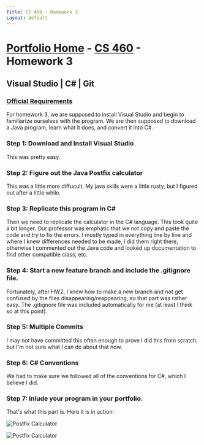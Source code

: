 ```yaml
---
Title: CS 460 - Homework 3.
Layout: default
---
```

# [Portfolio Home](https://mgeorgebrown89.github.io/CS-Portfolio) - [CS 460](https://mgeorgebrown89.github.io/CS-Portfolio/CS-460) - Homework 3
## Visual Studio | C# | Git
### [Official Requirements](http://www.wou.edu/~morses/classes/cs46x/assignments/HW3.html)

For homework 3, we are supposed to install Visual Studio and begin to familiarize ourselves with the program. We are then supposed to download a Java program, learn what it does, and convert it into C#. 

### Step 1: Download and Install Visual Studio

This was pretty easy. 

### Step 2: Figure out the Java Postfix calculator

This was a little more diffucult. My java skills were a little rusty, but I figured out after a little while. 

### Step 3: Replicate this program in C#

Then we need to replicate the calculator in the C# language. This took quite a bit longer. Our professor was emphatic that we not copy and paste the code and try to fix the errors. I mostly typed in everything line by line and where I knew differences needed to be made, I did them right there, otherwise I commented out the Java code and looked up documentation to find other compatible class, etc. 

### Step 4: Start a new feature branch and include the .gitignore file.

Fortunately, after HW2, I knew how to make a new branch and not get confused by the files disappearing/reappearing, so that part was rather easy. The .gitignore file was included automatically for me (at least I think so at this point).

### Step 5: Multiple Commits

I may not have committed this often enough to prove I did this from scratch, but I'm not sure what I can do about that now. 

### Step 6: C# Conventions

We had to make sure we followed all of the conventions for C#, which I believe I did. 

### Step 7: Inlude your program in your portfolio.

That's what this part is. Here it is in action:

![Postfix Calculator](https://mgeorgebrown89.github.io/CS-Portfolio/CS-460/hw3/successfulbuildhw3.PNG)

![Postfix Calculator](https://mgeorgebrown89.github.io/CS-Portfolio/CS-460/hw3/executionhw3.PNG)
